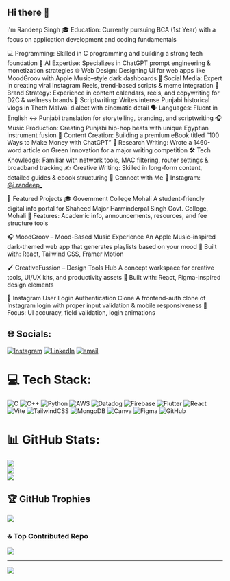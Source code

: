 ## Hi there 👋
 i'm Randeep Singh
🎓 Education: Currently pursuing BCA (1st Year) with a focus on application development and coding fundamentals

💻 Programming: Skilled in C programming and building a strong tech foundation
🧠 AI Expertise: Specializes in ChatGPT prompt engineering & monetization strategies
🌐 Web Design: Designing UI for web apps like MoodGroov with Apple Music–style dark dashboards
📱 Social Media: Expert in creating viral Instagram Reels, trend-based scripts & meme integration
📅 Brand Strategy: Experience in content calendars, reels, and copywriting for D2C & wellness brands
🎥 Scriptwriting: Writes intense Punjabi historical vlogs in Theth Malwai dialect with cinematic detail
🗣️ Languages: Fluent in English ↔ Punjabi translation for storytelling, branding, and scriptwriting
🎧 Music Production: Creating Punjabi hip-hop beats with unique Egyptian instrument fusion
📖 Content Creation: Building a premium eBook titled “100 Ways to Make Money with ChatGPT”
🌱 Research Writing: Wrote a 1460-word article on Green Innovation for a major writing competition
🛠️ Tech Knowledge: Familiar with network tools, MAC filtering, router settings & broadband tracking
✍️ Creative Writing: Skilled in long-form content, detailed guides & ebook structuring
🔗 Connect with Me
📸 Instagram:[ @i.randeep_](https://www.instagram.com/i.randeep_/)


🚀 Featured Projects
🎓 Government College Mohali
A student-friendly digital info portal for Shaheed Major Harminderpal Singh Govt. College, Mohali
📘 Features: Academic info, announcements, resources, and fee structure tools 


🎧 MoodGroov – Mood-Based Music Experience
An Apple Music–inspired dark-themed web app that generates playlists based on your mood
🎨 Built with: React, Tailwind CSS, Framer Motion


🖌️ CreativeFussion – Design Tools Hub
A concept workspace for creative tools, UI/UX kits, and productivity assets
🧠 Built with: React, Figma-inspired design elements

🔐 Instagram User Login Authentication Clone
A frontend-auth clone of Instagram login with proper input validation & mobile responsiveness
🔐 Focus: UI accuracy, field validation, login animations



## 🌐 Socials:
[![Instagram](https://img.shields.io/badge/Instagram-%23E4405F.svg?logo=Instagram&logoColor=white)](https://instagram.com/i.randeep_) [![LinkedIn](https://img.shields.io/badge/LinkedIn-%230077B5.svg?logo=linkedin&logoColor=white)](https://linkedin.com/in/www.linkedin.com/in/randeep-singh-4104a235a) [![email](https://img.shields.io/badge/Email-D14836?logo=gmail&logoColor=white)](mailto:ideepsaggu@icloud.com) 

# 💻 Tech Stack:
![C](https://img.shields.io/badge/c-%2300599C.svg?style=flat&logo=c&logoColor=white) ![C++](https://img.shields.io/badge/c++-%2300599C.svg?style=flat&logo=c%2B%2B&logoColor=white) ![Python](https://img.shields.io/badge/python-3670A0?style=flat&logo=python&logoColor=ffdd54) ![AWS](https://img.shields.io/badge/AWS-%23FF9900.svg?style=flat&logo=amazon-aws&logoColor=white) ![Datadog](https://img.shields.io/badge/datadog-%23632CA6.svg?style=flat&logo=datadog&logoColor=white) ![Firebase](https://img.shields.io/badge/firebase-%23039BE5.svg?style=flat&logo=firebase) ![Flutter](https://img.shields.io/badge/Flutter-%2302569B.svg?style=flat&logo=Flutter&logoColor=white) ![React](https://img.shields.io/badge/react-%2320232a.svg?style=flat&logo=react&logoColor=%2361DAFB) ![Vite](https://img.shields.io/badge/vite-%23646CFF.svg?style=flat&logo=vite&logoColor=white) ![TailwindCSS](https://img.shields.io/badge/tailwindcss-%2338B2AC.svg?style=flat&logo=tailwind-css&logoColor=white) ![MongoDB](https://img.shields.io/badge/MongoDB-%234ea94b.svg?style=flat&logo=mongodb&logoColor=white) ![Canva](https://img.shields.io/badge/Canva-%2300C4CC.svg?style=flat&logo=Canva&logoColor=white) ![Figma](https://img.shields.io/badge/figma-%23F24E1E.svg?style=flat&logo=figma&logoColor=white) ![GitHub](https://img.shields.io/badge/github-%23121011.svg?style=flat&logo=github&logoColor=white)
# 📊 GitHub Stats:
![](https://github-readme-stats.vercel.app/api?username=ideepsaggu76&theme=radical&hide_border=false&include_all_commits=false&count_private=false)<br/>
![](https://nirzak-streak-stats.vercel.app/?user=ideepsaggu76&theme=radical&hide_border=false)<br/>
![](https://github-readme-stats.vercel.app/api/top-langs/?username=ideepsaggu76&theme=radical&hide_border=false&include_all_commits=false&count_private=false&layout=compact)

## 🏆 GitHub Trophies
![](https://github-profile-trophy.vercel.app/?username=ideepsaggu76&theme=radical&no-frame=true&no-bg=true&margin-w=4)

### 🔝 Top Contributed Repo
![](https://github-contributor-stats.vercel.app/api?username=ideepsaggu76&limit=5&theme=dark&combine_all_yearly_contributions=true)

---
[![](https://visitcount.itsvg.in/api?id=ideepsaggu76&icon=3&color=5)](https://visitcount.itsvg.in)

